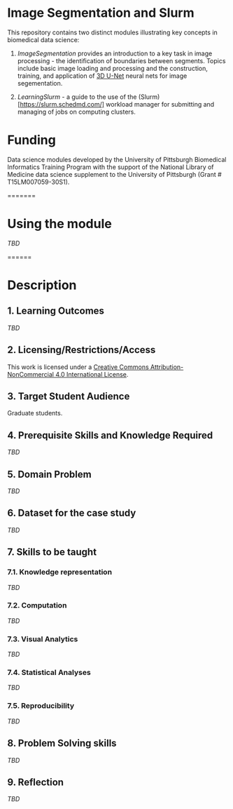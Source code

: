 # Image Segmentation and Slurm

This repository contains two distinct modules illustrating key concepts in biomedical data science:

1. *ImageSegmentation* provides an introduction to a key task in image processing - the identification of boundaries between segments. Topics include basic image loading and processing and the construction, training, and application of [3D U-Net](https://lmb.informatik.uni-freiburg.de/Publications/2016/CABR16/) neural nets for image segementation. 

2. *LearningSlurm* - a guide to the use of the (Slurm)[https://slurm.schedmd.com/] workload manager for submitting and managing of jobs on computing clusters. 

# Funding

Data science modules developed by the University of Pittsburgh Biomedical Informatics Training Program with the support of the National Library of Medicine data science supplement to the University of Pittsburgh (Grant # T15LM007059-30S1). 

=======
# Using the module

*TBD*

======
# Description

## 1. Learning Outcomes

*TBD*

## 2. Licensing/Restrictions/Access

This work is licensed under a [Creative Commons Attribution-NonCommercial 4.0 International License](http://creativecommons.org/licenses/by-nc/4.0/").

## 3. Target Student Audience

Graduate students. 

## 4. Prerequisite Skills and Knowledge Required

*TBD*

## 5. Domain Problem

*TBD*

## 6. Dataset for the case study

*TBD*

## 7. Skills to be taught

### 7.1. Knowledge representation

*TBD*

### 7.2. Computation

*TBD*

### 7.3. Visual Analytics

*TBD*

### 7.4. Statistical Analyses

*TBD*

### 7.5. Reproducibility

*TBD*

## 8. Problem Solving skills 

*TBD*

## 9. Reflection

*TBD*
